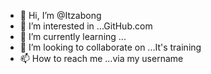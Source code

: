 - 👋 Hi, I’m @Itzabong
- 👀 I’m interested in ...GitHub.com
- 🌱 I’m currently learning ...
- 💞️ I’m looking to collaborate on ...It's training 
- 📫 How to reach me ...via my username 

<!---
Itzabong/Itzabong is a ✨ special ✨ repository because its `README.md` (this file) appears on your GitHub profile.
You can click the Preview link to take a look at your changes.
--->
